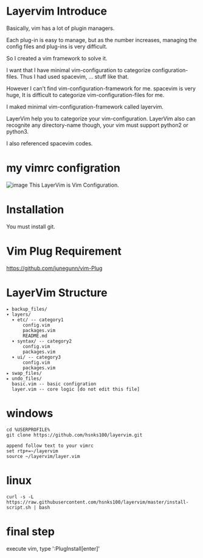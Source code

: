 # Layervim Introduce
Basically, vim has a lot of plugin managers.

Each plug-in is easy to manage, but as the number increases, managing the config files and plug-ins is very difficult.

So I created a vim framework to solve it.

I want that I have minimal vim-configuration to categorize configuration-files. Thus I had used spacevim, ... stuff like that.

However I can't find vim-configuration-framework for me. spacevim is very huge, It is difficult to categorize vim-configuration-files for me.

I maked minimal vim-configuration-framework called layervim.

LayerVim help you to categorize your vim-configuration. LayerVim also can recognite any directory-name though, your vim must support python2 or python3. 

I also referenced spacevim codes.  

# my vimrc configration
![image](https://user-images.githubusercontent.com/3623889/28023502-0d4d321a-65c9-11e7-9bf1-8cbc9902f5cd.png)
This LayerVim is Vim Configuration.

# Installation
You must install git. 


# Vim Plug Requirement

https://github.com/junegunn/vim-Plug 

# LayerVim Structure

```
▸ backup_files/
▾ layers/
  ▾ etc/ -- category1
      config.vim
      packages.vim
      README.md
  ▾ syntax/ -- category2
      config.vim
      packages.vim
  ▾ ui/ -- category3
      config.vim
      packages.vim
▸ swap_files/
▸ undo_files/
  basic.vim -- basic configration
  layer.vim -- core logic [do not edit this file]
```



# windows
```
cd %USERPROFILE%
git clone https://github.com/hsnks100/layervim.git

append follow text to your vimrc
set rtp+=~/layervim  
source ~/layervim/layer.vim
```

# linux
```
curl -s -L https://raw.githubusercontent.com/hsnks100/layervim/master/install-script.sh | bash
```

# final step
execute vim, type ':PlugInstall[enter]'



